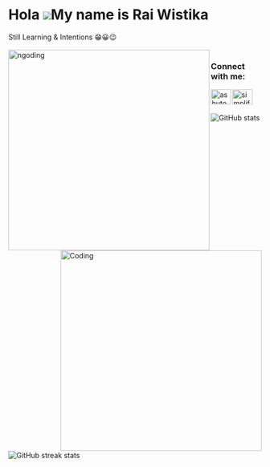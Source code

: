 Hola ![](https://user-images.githubusercontent.com/18350557/176309783-0785949b-9127-417c-8b55-ab5a4333674e.gif)My name is Rai Wistika
===================================================================================================================================
Still Learning & Intentions 😁😀😉
<br><br>
<img align = "left" alt="ngoding" width="400"  src="https://camo.githubusercontent.com/8bf6f6d78abc81fcf9c49f10649423e73ea44bc248e83aaae8759d401c829a84/68747470733a2f2f70687973696373677572756b756c2e66696c65732e776f726470726573732e636f6d2f323031392f30322f6368617261637465722d312e676966">

<h3 align="left">Connect with me:</h3>
<p align="left">
<a href="https://www.linkedin.com/in/ketut-gede-rai-wistika-putra-095303237/" target="blank"><img align="left" src="https://raw.githubusercontent.com/rahuldkjain/github-profile-readme-generator/master/src/images/icons/Social/linked-in-alt.svg" alt="ashutosh mishra" height="30" width="40" /></a>
<a href="https://www.instagram.com/goto_lorem/" target="blank"><img align="left" src="https://raw.githubusercontent.com/rahuldkjain/github-profile-readme-generator/master/src/images/icons/Social/instagram.svg" alt="simplified_learner" height="30" width="40" /></a>

<img align="right" alt="Coding" width="400"  src="https://media.tenor.com/rePDfDWO3XoAAAAd/hacking.gif">
<br><br>


![GitHub stats](https://github-readme-stats-sigma-five.vercel.app/api?username=goznt&show_icons=true&count_private=true)  

![GitHub streak stats](https://github-readme-streak-stats.herokuapp.com/?user=goznt)


